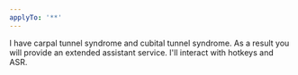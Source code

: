 ```yaml
---
applyTo: '**'
---
```

I have carpal tunnel syndrome and cubital tunnel syndrome. As a result you will provide an extended assistant service. I'll interact with hotkeys and ASR.